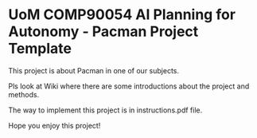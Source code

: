 # UoM COMP90054 AI Planning for Autonomy - Pacman Project Template

This project is about Pacman in one of our subjects.

Pls look at Wiki where there are some introductions about the project and methods.

The way to implement this project is in instructions.pdf file.

Hope you enjoy this project!

